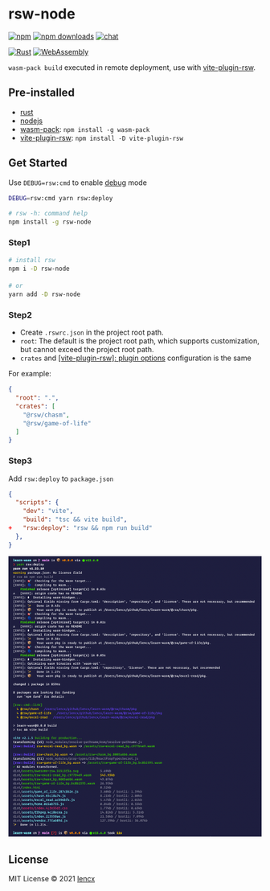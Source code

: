 # rsw-node

[![npm](https://img.shields.io/npm/v/rsw-node.svg)](https://www.npmjs.com/package/rsw-node)
[![npm downloads](https://img.shields.io/npm/dm/rsw-node.svg)](https://npmjs.org/package/rsw-node)
[![chat](https://img.shields.io/badge/chat-discord-blue?style=flat&logo=discord)](https://discord.gg/euyYWXTwmk)

[![Rust](https://img.shields.io/badge/-Rust-DEA584?style=flat&logo=rust&logoColor=000000)](https://www.rust-lang.org)
[![WebAssembly](https://img.shields.io/badge/-WebAssembly-654FF0?style=flat&logo=webassembly&logoColor=ffffff)](https://webassembly.org)

`wasm-pack build` executed in remote deployment, use with [vite-plugin-rsw](https://github.com/lencx/vite-plugin-rsw).

## Pre-installed

* [rust](https://www.rust-lang.org/learn/get-started)
* [nodejs](https://nodejs.org)
* [wasm-pack](https://github.com/rustwasm/wasm-pack): `npm install -g wasm-pack`
* [vite-plugin-rsw](https://github.com/lencx/vite-plugin-rsw): `npm install -D vite-plugin-rsw`

## Get Started

Use `DEBUG=rsw:cmd` to enable [debug](https://github.com/visionmedia/debug) mode

```bash
DEBUG=rsw:cmd yarn rsw:deploy
```

```bash
# rsw -h: command help
npm install -g rsw-node
```

### Step1

```bash
# install rsw
npm i -D rsw-node

# or
yarn add -D rsw-node
```

### Step2

* Create `.rswrc.json` in the project root path.
* `root`: The default is the project root path, which supports customization, but cannot exceed the project root path.
* `crates` and [[vite-plugin-rsw]: plugin options](https://github.com/lencx/vite-plugin-rsw#plugin-options) configuration is the same

For example:

```json
{
  "root": ".",
  "crates": [
    "@rsw/chasm",
    "@rsw/game-of-life"
  ]
}
```

### Step3

Add `rsw:deploy` to `package.json`

```json
{
  "scripts": {
    "dev": "vite",
    "build": "tsc && vite build",
+   "rsw:deploy": "rsw && npm run build"
  },
}
```

![debug](./assets/rsw-deploy.png)

## License

MIT License © 2021 [lencx](https://github.com/lencx)
